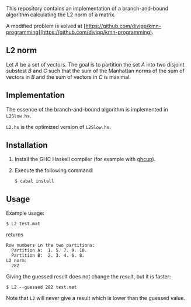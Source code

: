 
This repository contains an implementation of a branch-and-bound algorithm calculating the L2 norm of a matrix.

A modified problem is solved at [https://github.com/divipp/kmn-programming](https://github.com/divipp/kmn-programming).

## L2 norm

Let *A* be a set of vectors.
The goal is to partition the set $A$ into two disjoint substest $B$ and $C$ such
that the sum of the Manhattan norms of the sum of vectors in $B$ and the sum of vectors in $C$ is maximal.


## Implementation

The essence of the branch-and-bound algorithm is implemented in `L2Slow.hs`.

`L2.hs` is the optimized version of `L2Slow.hs`.


## Installation

1.  Install the GHC Haskell compiler (for example with [ghcup](https://www.haskell.org/ghcup/)).
2.  Execute the following command: 

        $ cabal install

## Usage

Example usage:

    $ L2 test.mat

returns

    Row numbers in the two partitions:
      Partition A:  1. 5. 7. 9. 10.
      Partition B:  2. 3. 4. 6. 8.
    L2 norm:
      282

Giving the guessed result does not change the result, but it is faster:

    $ L2 --guessed 282 test.mat

Note that `L2` will never give a result which is lower than the guessed value.

